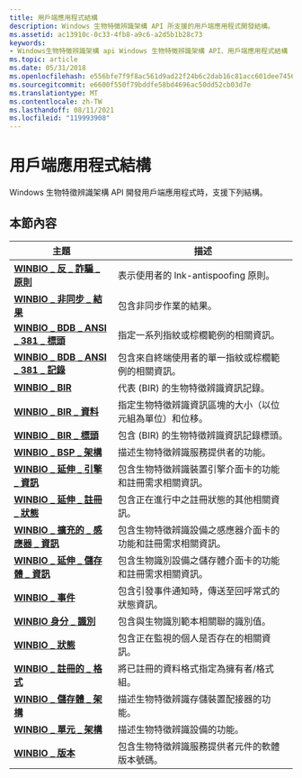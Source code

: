 ```yaml
---
title: 用戶端應用程式結構
description: Windows 生物特徵辨識架構 API 所支援的用戶端應用程式開發結構。
ms.assetid: ac13910c-0c33-4fb8-a9c6-a2d5b1b28c73
keywords:
- Windows生物特徵辨識架構 api Windows 生物特徵辨識架構 API、用戶端應用程式結構
ms.topic: article
ms.date: 05/31/2018
ms.openlocfilehash: e556bfe7f9f8ac561d9ad22f24b6c2dab16c81acc601dee7456a942cf38deae9
ms.sourcegitcommit: e6600f550f79bddfe58bd4696ac50dd52cb03d7e
ms.translationtype: MT
ms.contentlocale: zh-TW
ms.lasthandoff: 08/11/2021
ms.locfileid: "119993908"
---
```

# <a name="client-application-structures"></a>用戶端應用程式結構

Windows 生物特徵辨識架構 API 開發用戶端應用程式時，支援下列結構。

## <a name="in-this-section"></a>本節內容



| 主題                                                                                        | 描述                                                                                                                     |
|----------------------------------------------------------------------------------------------|---------------------------------------------------------------------------------------------------------------------------------|
| [**WINBIO \_ 反 \_ 詐騙 \_ 原則**](winbio-anti-spoof-policy.md)<br/>                   | 表示使用者的 lnk-antispoofing 原則。<br/>                                                                       |
| [**WINBIO \_ 非同步 \_ 結果**](/windows/desktop/api/Winbio/ns-winbio-winbio_async_result)<br/>                              | 包含非同步作業的結果。<br/>                                                                   |
| [**WINBIO \_ BDB \_ ANSI \_ 381 \_ 標頭**](winbio-bdb-ansi-381-header.md)<br/>              | 指定一系列指紋或棕櫚範例的相關資訊。<br/>                                                 |
| [**WINBIO \_ BDB \_ ANSI \_ 381 \_ 記錄**](winbio-bdb-ansi-381-record.md)<br/>              | 包含來自終端使用者的單一指紋或棕櫚範例的相關資訊。<br/>                                     |
| [**WINBIO \_ BIR**](winbio-bir.md)<br/>                                                 | 代表 (BIR) 的生物特徵辨識資訊記錄。<br/>                                                                     |
| [**WINBIO \_ BIR \_ 資料**](winbio-bir-data.md)<br/>                                      | 指定生物特徵辨識資訊區塊的大小（以位元組為單位）和位移。<br/>                                    |
| [**WINBIO \_ BIR \_ 標頭**](winbio-bir-header.md)<br/>                                  | 包含 (BIR) 的生物特徵辨識資訊記錄標頭。<br/>                                                         |
| [**WINBIO \_ BSP \_ 架構**](winbio-bsp-schema.md)<br/>                                  | 描述生物特徵辨識服務提供者的功能。<br/>                                                          |
| [**WINBIO \_ 延伸 \_ 引擎 \_ 資訊**](winbio-extended-engine-info.md)<br/>             | 包含生物特徵辨識裝置引擎介面卡的功能和註冊需求相關資訊。<br/>  |
| [**WINBIO \_ 延伸 \_ 註冊 \_ 狀態**](winbio-extended-enrollment-status.md)<br/> | 包含正在進行中之註冊狀態的其他相關資訊。<br/>                               |
| [**WINBIO \_ 擴充的 \_ 感應器 \_ 資訊**](winbio-extended-sensor-info.md)<br/>             | 包含生物特徵辨識設備之感應器介面卡的功能和註冊需求相關資訊。<br/>  |
| [**WINBIO \_ 延伸 \_ 儲存體 \_ 資訊**](winbio-extended-storage-info.md)<br/>           | 包含生物識別設備之儲存體介面卡的功能和註冊需求相關資訊。<br/> |
| [**WINBIO \_ 事件**](winbio-event.md)<br/>                                             | 包含引發事件通知時，傳送至回呼常式的狀態資訊。<br/>                             |
| [**WINBIO 身分 \_ 識別**](winbio-identity.md)<br/>                                       | 包含與生物識別範本相關聯的識別值。<br/>                                                  |
| [**WINBIO \_ 狀態**](winbio-presence.md)<br/>                                       | 包含正在監視的個人是否存在的相關資訊。<br/>                          |
| [**WINBIO \_ 註冊的 \_ 格式**](winbio-registered-format.md)<br/>                    | 將已註冊的資料格式指定為擁有者/格式組。<br/>                                                          |
| [**WINBIO \_ 儲存體 \_ 架構**](winbio-storage-schema.md)<br/>                          | 描述生物特徵辨識存儲裝置配接器的功能。<br/>                                                           |
| [**WINBIO \_ 單元 \_ 架構**](winbio-unit-schema.md)<br/>                                | 描述生物特徵辨識設備的功能。<br/>                                                                      |
| [**WINBIO \_ 版本**](winbio-version.md)<br/>                                         | 包含生物特徵辨識服務提供者元件的軟體版本號碼。<br/>                                      |



 

 

 





